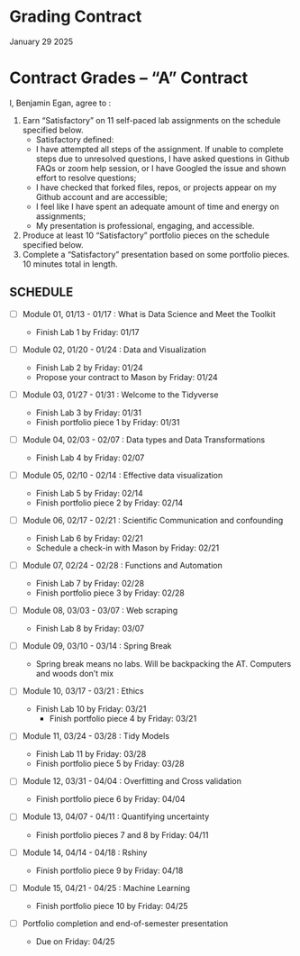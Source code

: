 Grading Contract
================
January 29 2025

<!-- This contract is adapted from Annie Somerville's contract https://github.com/anniehsom -->

# Contract Grades – “A” Contract

I, Benjamin Egan, agree to :

1)  Earn “Satisfactory” on 11 self-paced lab assignments on the schedule
    specified below.
    - Satisfactory defined:
    - I have attempted all steps of the assignment. If unable to
      complete steps due to unresolved questions, I have asked questions
      in Github FAQs or zoom help session, or I have Googled the issue
      and shown effort to resolve questions;
    - I have checked that forked files, repos, or projects appear on my
      Github account and are accessible;
    - I feel like I have spent an adequate amount of time and energy on
      assignments;
    - My presentation is professional, engaging, and accessible.
2)  Produce at least 10 “Satisfactory” portfolio pieces on the schedule
    specified below.
3)  Complete a “Satisfactory” presentation based on some portfolio
    pieces. 10 minutes total in length.

## SCHEDULE

- [ ] Module 01, 01/13 - 01/17 : What is Data Science and Meet the
  Toolkit

  - Finish Lab 1 by Friday: 01/17

- [ ] Module 02, 01/20 - 01/24 : Data and Visualization

  - Finish Lab 2 by Friday: 01/24
  - Propose your contract to Mason by Friday: 01/24

- [ ] Module 03, 01/27 - 01/31 : Welcome to the Tidyverse

  - Finish Lab 3 by Friday: 01/31
  - Finish portfolio piece 1 by Friday: 01/31

- [ ] Module 04, 02/03 - 02/07 : Data types and Data Transformations

  - Finish Lab 4 by Friday: 02/07

- [ ] Module 05, 02/10 - 02/14 : Effective data visualization

  - Finish Lab 5 by Friday: 02/14
  - Finish portfolio piece 2 by Friday: 02/14

- [ ] Module 06, 02/17 - 02/21 : Scientific Communication and
  confounding

  - Finish Lab 6 by Friday: 02/21
  - Schedule a check-in with Mason by Friday: 02/21

- [ ] Module 07, 02/24 - 02/28 : Functions and Automation

  - Finish Lab 7 by Friday: 02/28
  - Finish portfolio piece 3 by Friday: 02/28

- [ ] Module 08, 03/03 - 03/07 : Web scraping

  - Finish Lab 8 by Friday: 03/07

- [ ] Module 09, 03/10 - 03/14 : Spring Break

  - Spring break means no labs. Will be backpacking the AT. Computers
    and woods don’t mix

- [ ] Module 10, 03/17 - 03/21 : Ethics

  - Finish Lab 10 by Friday: 03/21
    - Finish portfolio piece 4 by Friday: 03/21

- [ ] Module 11, 03/24 - 03/28 : Tidy Models

  - Finish Lab 11 by Friday: 03/28
  - Finish portfolio piece 5 by Friday: 03/28

- [ ] Module 12, 03/31 - 04/04 : Overfitting and Cross validation

  - Finish portfolio piece 6 by Friday: 04/04

- [ ] Module 13, 04/07 - 04/11 : Quantifying uncertainty

  - Finish portfolio pieces 7 and 8 by Friday: 04/11

- [ ] Module 14, 04/14 - 04/18 : Rshiny

  - Finish portfolio piece 9 by Friday: 04/18

- [ ] Module 15, 04/21 - 04/25 : Machine Learning

  - Finish portfolio piece 10 by Friday: 04/25

- [ ] Portfolio completion and end-of-semester presentation

  - Due on Friday: 04/25
